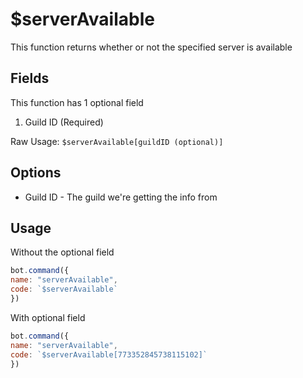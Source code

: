 # $serverAvailable

This function returns whether or not the specified server is available

## Fields

This function has 1 optional field

1. Guild ID \(Required\)

Raw Usage: `$serverAvailable[guildID (optional)]`

## Options

* Guild ID - The guild we're getting the info from

## Usage

Without the optional field

```javascript
bot.command({
name: "serverAvailable",
code: `$serverAvailable`
})
```

With optional field

```javascript
bot.command({
name: "serverAvailable",
code: `$serverAvailable[773352845738115102]`
})
```

